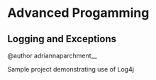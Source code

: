# Advanced Progamming
## Logging and Exceptions

@author adriannaparchment__

Sample project demonstrating use of Log4j
